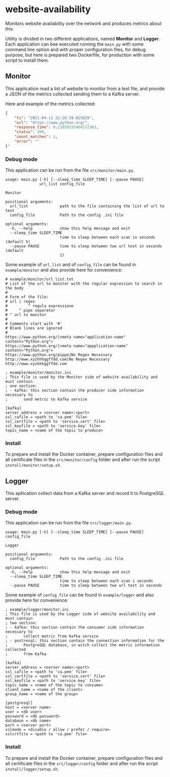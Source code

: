 # website-availability
Monitors website availability over the network and produces metrics about this

Utility is divided in two different applications, named **Monitor** and
**Logger**. Each application can bee executed running the `main.py` with some
command line option and with proper configuration files, for debug purpose,
but here is prepared two Dockerfile, for production with some script to install
them.

## Monitor
This application read a list of website to monitor from a text file, and provide
a JSON of the metrics collected sending them to a Kafka server.

Here and example of the metrics collected:

``` JSON
{
    "ts": "2021-04-11 22:28:39.025829",
    "url": "https://www.python.org/",
    "response_time": 0.21059155464172363,
    "status": 200,
    "count_matches": 1,
    "error": ""
}'
```

### Debug mode
This application can be run from the file `src/monitor/main.py`.

```
usage: main.py [-h] [--sleep_time SLEEP_TIME] [--pause PAUSE]
               url_list config_file

Monitor

positional arguments:
  url_list              path to the file containing the list of url to test
  config_file           Path to the config .ini file

optional arguments:
  -h, --help            show this help message and exit
  --sleep_time SLEEP_TIME
                        time to sleep between each scan in seconds (default 5)
  --pause PAUSE         time to sleep between two url test in seconds (default
                        1)
```

Some example of `url_list` and of `config_file` can be found in `example/monitor` and
also provide here for convenience:

```
# example/monitor/url_list.txt
# List of the url to monitor with the regular expression to search in the body
#
# Form of the file:
# url | regex
#         ^ regula expressione
#     ^ pipe separator
# ^ url to monitor
#
# Comments start with '#'
# Blank lines are ignored
#
https://www.python.org/|<meta name="application-name" content="Python.org">
https://www.python.org/|<meta name="appplication-name" content="Python.org">
https://www.python.org/pippo|No Regex Necessary
http://www.xyzhhhggffdd.com|No Regex Necessary
http://www.xyzkkkggffdd.com
```

```
; example/monitor/monitor.ini
; This file is used by the Monitor side of website availability and must contain
; one section:
; - kafka: this section contain the producer side information necessary to
;       send metric to Kafka service

[kafka]
server_address = <server name>:<port>
ssl_cafile = <path to 'ca.pem' file>
ssl_certfile = <path to 'service.cert' file>
ssl_keyfile = <path to 'service.key' file>
topic_name = <name of the topic to produce>
```

### Install
To prepare and install the Docker container, prepare configuration files and all
certificate files in the `src/monitor/config` folder and after run the script
`install/monitor/setup.sh`.

## Logger
This apllication collect data from a Kafka server and record it to PostgreSQL
server.

### Debug mode
This application can be run from the file `src/logger/main.py`.

```
usage: main.py [-h] [--sleep_time SLEEP_TIME] [--pause PAUSE] config_file

Logger

positional arguments:
  config_file           Path to the config .ini file

optional arguments:
  -h, --help            show this help message and exit
  --sleep_time SLEEP_TIME
                        time to sleep between each scan i seconds
  --pause PAUSE         time to sleep between two url test in seconds
```

Some example of `config_file` can be found in `example/logger` and also provide here
for convenience:

```
; example/logger/monitor.ini
; This file is used by the Logger side of website availability and must contain
; two section:
; - kafka: this section contain the consumer side information necessary to
;       collect metric from Kafka service
; - postresql: this section contain the connection information for the
;       PostgreSQL database, in witch collect the metric information collected
;       from Kafka

[kafka]
server_address = <server name>:<port>
ssl_cafile = <path to 'ca.pem' file>
ssl_certfile = <path to 'service.cert' file>
ssl_keyfile = <path to 'service.key' file>
topic_name = <name of the topic to consume>
client_name = <name of the client>
group_name = <name of the group>

[postgresql]
host = <server name>
user = <db user>
password = <db password>
database = <db name>
port = <server port>
sslmode = <disable / allow / prefer / require>
sslcrtfile = <path to 'ca.pem' file>
```

### Install
To prepare and install the Docker container, prepare configuration files and all
certificate files in the `src/logger/config` folder and after run the script
`install/logger/setup.sh`.

